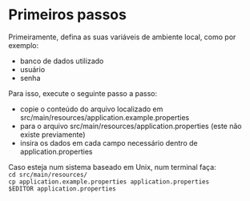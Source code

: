 # Primeiros passos

Primeiramente, defina as suas variáveis de ambiente local, como por exemplo:
- banco de dados utilizado
- usuário
- senha

Para isso, execute o seguinte passo a passo:
- copie o conteúdo do arquivo localizado em src/main/resources/application.example.properties
- para o arquivo src/main/resources/application.properties (este não existe previamente)
- insira os dados em cada campo necessário dentro de application.properties

Caso esteja num sistema baseado em Unix, num terminal faça: <br />
``` cd src/main/resources/ ``` <br />
``` cp application.example.properties application.properties ``` <br />
``` $EDITOR application.properties ``` <br />
